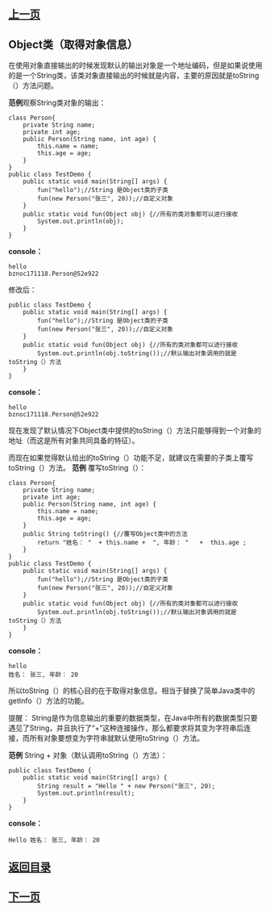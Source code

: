 ## [上一页](course74)

## Object类（取得对象信息）

在使用对象直接输出的时候发现默认的输出对象是一个地址编码，但是如果说使用的是一个String类，该类对象直接输出的时候就是内容，主要的原因就是toString（）方法问题。

**范例**观察String类对象的输出：

	class Person{
		private String name;
		private int age;
		public Person(String name, int age) {
			this.name = name;
			this.age = age;
		}
	}
	public class TestDemo {
		public static void main(String[] args) {
			fun("hello");//String 是Object类的子类
			fun(new Person("张三", 20));//自定义对象
		}
		public static void fun(Object obj) {//所有的类对象都可以进行接收
			System.out.println(obj);
		}
	}

**console：**

	hello
	bznoc171118.Person@52e922


修改后：

	public class TestDemo {
		public static void main(String[] args) {
			fun("hello");//String 是Object类的子类
			fun(new Person("张三", 20));//自定义对象
		}
		public static void fun(Object obj) {//所有的类对象都可以进行接收
			System.out.println(obj.toString());//默认输出对象调用的就是toString（）方法
		}
	}
**console：**

	hello
	bznoc171118.Person@52e922

现在发现了默认情况下Object类中提供的toString（）方法只能够得到一个对象的地址（而这是所有对象共同具备的特征）。

而现在如果觉得默认给出的toString（）功能不足，就建议在需要的子类上覆写toString（）方法。
**范例** 覆写toString（）：

	class Person{
		private String name;
		private int age;
		public Person(String name, int age) {
			this.name = name;
			this.age = age;
		}
		public String toString() {//覆写Object类中的方法
			return "姓名： "  + this.name +  ", 年龄： "   +  this.age ;
		}
	}
	public class TestDemo {
		public static void main(String[] args) {
			fun("hello");//String 是Object类的子类
			fun(new Person("张三", 20));//自定义对象
		}
		public static void fun(Object obj) {//所有的类对象都可以进行接收
			System.out.println(obj.toString());//默认输出对象调用的就是toString（）方法
		}
	}

**console：**

	hello
	姓名： 张三, 年龄： 20

所以toString（）的核心目的在于取得对象信息。相当于替换了简单Java类中的getInfo（）方法的功能。

提醒： String是作为信息输出的重要的数据类型，在Java中所有的数据类型只要遇见了String，并且执行了“+”这种连接操作，那么都要求将其变为字符串后连接，而所有对象要想变为字符串就默认使用toString（）方法。

**范例** String + 对象（默认调用toString（）方法）： 

	public class TestDemo {
		public static void main(String[] args) {
			String result = "Hello " + new Person("张三", 20);
			System.out.println(result);
		}
	}

**console：**

	Hello 姓名： 张三, 年龄： 20



## [返回目录](https://wuchengcheng110120.github.io/learnJava)
## [下一页](course76)
